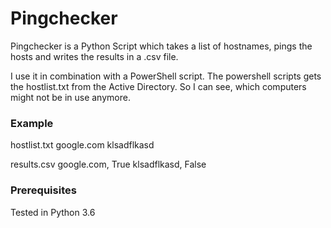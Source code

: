 # Pingchecker

Pingchecker is a Python Script which takes a list of hostnames, pings the hosts and writes the results in a .csv file. 

I use it in combination with a PowerShell script. The powershell scripts gets the hostlist.txt from the Active Directory. So I can see, which computers might not be in use anymore. 

### Example

hostlist.txt 
google.com
klsadflkasd

results.csv
google.com, True
klsadflkasd, False

### Prerequisites

Tested in Python 3.6